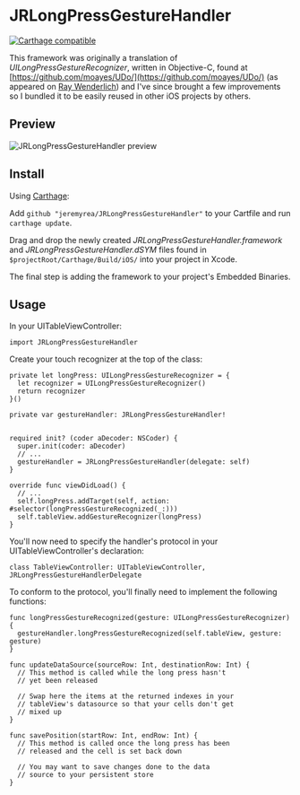 # JRLongPressGestureHandler

[![Carthage compatible](https://img.shields.io/badge/Carthage-compatible-4BC51D.svg?style=flat)](https://github.com/Carthage/Carthage)

This framework was originally a translation of *UILongPressGestureRecognizer*, written in Objective-C, found at [https://github.com/moayes/UDo/](https://github.com/moayes/UDo/) (as appeared on [Ray Wenderlich](https://www.raywenderlich.com/63089/cookbook-moving-table-view-cells-with-a-long-press-gesture)) and I've since brought a few improvements so I bundled it to be easily reused in other iOS projects by others.

## Preview
![JRLongPressGestureHandler preview](https://cloud.githubusercontent.com/assets/5186556/15262368/eb0cd2d2-192f-11e6-8fde-72444c20d5c6.gif)

## Install
Using [Carthage](https://github.com/Carthage/Carthage):

Add `github "jeremyrea/JRLongPressGestureHandler"` to your Cartfile and run `carthage update`.

Drag and drop the newly created *JRLongPressGestureHandler.framework* and *JRLongPressGestureHandler.dSYM* files found in `$projectRoot/Carthage/Build/iOS/` into your project in Xcode.

The final step is adding the framework to your project's Embedded Binaries.

## Usage
In your UITableViewController:

    import JRLongPressGestureHandler

Create your touch recognizer at the top of the class:

    private let longPress: UILongPressGestureRecognizer = {
      let recognizer = UILongPressGestureRecognizer()
      return recognizer
    }()

    private var gestureHandler: JRLongPressGestureHandler!


    required init? (coder aDecoder: NSCoder) {
      super.init(coder: aDecoder)
      // ...
      gestureHandler = JRLongPressGestureHandler(delegate: self)
    }

    override func viewDidLoad() {
      // ...
      self.longPress.addTarget(self, action: #selector(longPressGestureRecognized(_:)))
      self.tableView.addGestureRecognizer(longPress)
    }

You'll now need to specify the handler's protocol in your UITableViewController's declaration:

    class TableViewController: UITableViewController, JRLongPressGestureHandlerDelegate

To conform to the protocol, you'll finally need to implement the following functions:

    func longPressGestureRecognized(gesture: UILongPressGestureRecognizer) {
      gestureHandler.longPressGestureRecognized(self.tableView, gesture: gesture)
    }

    func updateDataSource(sourceRow: Int, destinationRow: Int) {
      // This method is called while the long press hasn't
      // yet been released

      // Swap here the items at the returned indexes in your
      // tableView's datasource so that your cells don't get
      // mixed up
    }

    func savePosition(startRow: Int, endRow: Int) {
      // This method is called once the long press has been
      // released and the cell is set back down

      // You may want to save changes done to the data
      // source to your persistent store
    }
